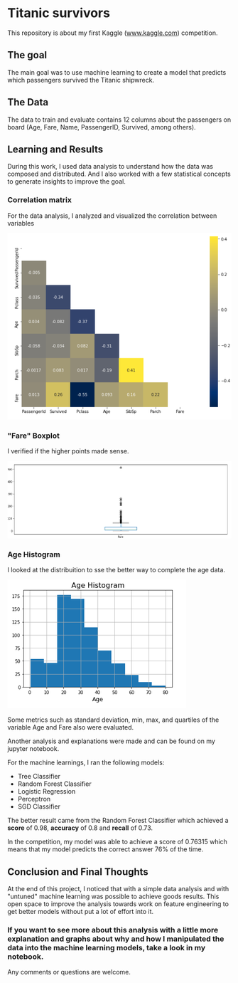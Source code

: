 # Titanic survivors

This repository is about my first Kaggle (www.kaggle.com) competition. 

## The goal

The main goal was to use machine learning to create a model that predicts which passengers survived the Titanic shipwreck.

## The Data

The data to train and evaluate contains 12 columns about the passengers on board (Age, Fare, Name, PassengerID, Survived, among others).

## Learning and Results

During this work, I used data analysis to understand how the data was composed and distributed. And I also worked with a few statistical concepts to generate insights to improve the goal.

### Correlation matrix

For the data analysis, I analyzed and visualized the correlation between variables

![Alt text](./Screenshots/corr.png?raw=true "Corr")

### "Fare" Boxplot

I verified if the higher points made sense.

![Alt text](./Screenshots/box_fare.png?raw=true "box_fare")

### Age Histogram

I looked at the distribuition to sse the better way to complete the age data.

![Alt text](./Screenshots/hist_age.png?raw=true "hist_age")

Some metrics such as standard deviation, min, max, and quartiles of the variable Age and Fare also were evaluated.

Another analysis and explanations were made and can be found on my jupyter notebook.

For the machine learnings, I ran the following models:

* Tree Classifier
* Random Forest Classifier
* Logistic Regression
* Perceptron
* SGD Classifier

The better result came from the Random Forest Classifier which achieved a <b>score</b> of 0.98, <b>accuracy</b> of 0.8 and <b>recall</b> of 0.73.

In the competition, my model was able to achieve a score of 0.76315 which means that my model predicts the correct answer 76% of the time.

## Conclusion and Final Thoughts

At the end of this project, I noticed that with a simple data analysis and with "untuned" machine learning was possible to achieve goods results. This open space to improve the analysis towards work on
feature engineering to get better models without put a lot of effort into it.

### If you want to see more about this analysis with a little more explanation and graphs about why and how I manipulated the data into the machine learning models, take a look in my notebook.
Any comments or questions are welcome.
